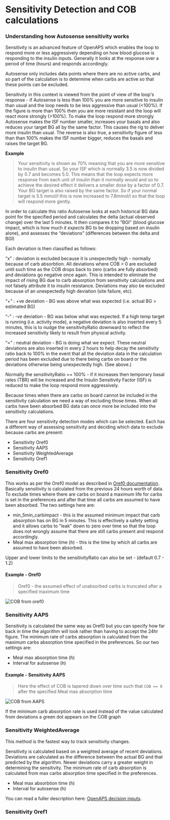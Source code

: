 # Sensitivity Detection and COB calculations

### Understanding how Autosense sensitivity works

Sensitivity is an advanced feature of OpenAPS which enables the loop to respond more or less aggressively depending on how blood glucose is responding to the insulin inputs. Generally it looks at the response over a period of time (hours) and responds accordingly.

Autosense only includes data points where there are no active carbs, and so part of the calculation is to determine when carbs are active so that these points can be excluded.

Sensitivity in this context is viewed from the point of view of the loop's response - if Autosense is less than 100% you are more sensitive to insulin than usual and the loop needs to be less aggressive than usual (<100%). If the figure is more than 100% then you are more resistant and the loop will react more strongly (>100%). To make the loop respond more strongly Autosense makes the ISF number smaller, increases your basals and also reduces your target BG all by the same factor. This causes the rig to deliver more insulin than usual. The reverse is also true, a sensitivity figure of less than than 100% makes the ISF number bigger, reduces the basals and raises the target BG.

__Example__
> Your sensitivity is shown as 70% meaning that you are more sensitive to insulin than usual. So your ISF which is normally 3.5 is now divided by 0.7 and becomes 5.0. This means that the loop expects more response from each unit of insulin than it normally would and so to achieve the desired effect it delivers a smaller dose by a factor of 0.7. Your BG target is also raised by the same factor. So if your normal target is 5.5 mmol/l this is now increased to 7.8mmol/l so that the loop will respond more gently.


In order to calculate this ratio Autosense looks at each historical BG data point for the specified period and calculates the delta (actual observed change) over the last 5 minutes. It then compares it to “BGI” (blood glucose impact, which is how much *it expects* BG to be dropping based on insulin alone), and assesses the “deviations” (differences between the delta and BGI)

Each deviation is then classified as follows:

“x” : deviation is excluded because it is unexpectedly high - normally because of carb absorbtion. All deviations where COB > 0 are excluded until such time as the COB drops back to zero (carbs are fully absorbed) and deviations go negative once again. This is intended to eliminate the impact of rising BG due to carb absorption from sensitivity calculations and not falsely attribute it to insulin resistance. Deviations may also be excluded because of an unexpectedly high deviation (site failure, etc).

“+” : +ve deviation - BG was above what was expected (i.e. actual BG > estimated BG)

“-” : -ve deviation - BG was below what was expected. If a high temp target is running (i.e. activity mode), a negative deviation is also inserted every 5 minutes, this is to nudge the sensitivityRatio downward to reflect the increased sensitivity likely to result from physical activity.

“=” : neutral deviation - BG is doing what we expect. These neutral deviations are also inserted in every 2 hours to help decay the sensitivity ratio back to 100% in the event that all the deviation data in the calculation period has been excluded due to there being carbs on board or the deviations otherwise being unexpectedly high. (See above.)

Normally the sensitivityRatio == 100% - if it increases then temporary basal rates (TBR) will be increased and the Insulin Sensitivity Factor (ISF) is reduced to make the loop respond more aggressively.

Because times when there are carbs on board cannot be included in the sensitivity calculation we need a way of excluding those times. When all carbs have been absorbed BG data can once more be included into the sensitivity calculations.

There are four sensitivity detection modes which can be selected. Each has a different way of assessing sensitivity and deciding which data to exclude because carbs are present:

  * Sensitivity Oref0
  * Sensitivity AAPS
  * Sensitivity WeightedAverage
  * Sensitivity Oref1

### Sensitivity Oref0

This works as per the Oref0 model as described in [Oref0 documentation](https://openaps.readthedocs.io/en/latest/docs/Customize-Iterate/autosens.html#auto-sensitivity-mode-autosens). Basically sensitivity is calculated from the previous 24 hours worth of data. To exclude times where there are carbs on board a maximum life for carbs is set in the preferences and after that time all carbs are assumed to have been absorbed. The two settings here are:

  * min_5min_carbimpact - this is the assumed minimum impact that carb absorption has on BG in 5 minutes. This is effectively a safety setting and it allows carbs to "leak" down to zero over time so that the loop does not wrongly assume that there are still carbs present and respond accordingly.
  * Meal max absorption time (h) - this is the time by which all carbs are assumed to have been absorbed.

Upper and lower limits to the sensitivityRatio can also be set - (default 0.7 - 1.2)

#### Example - Oref0

> Oref0 - the assumed effect of unabsorbed carbs is truncated after a specified maximum time

![COB from oref0](../images/cob_oref0.png)

### Sensitivity AAPS

Sensitivity is calculated the same way as Oref0 but you can specify how far back in time the algorithm will look rather than having to accept the 24hr figure. The minimum rate of  carbs absorption is calculated from the maximum carbs absorption time specified in the preferences. So our two settings are:

  * Meal max absorption time (h)
  * Interval for autosense (h)
  
#### Example - Sensitivity AAPS

> Here the effect of COB is tapered down over time such that `COB == 0` after the specified Meal max absorption time

![COB from AAPS](../images/cob_aaps.png)

If the minimum carb absorption rate is used instead of the value calculated from deviations a green dot appears on the COB graph


### Sensitivity WeightedAverage

This method is the fastest way to track sensitivity changes.

Sensitivity is calculated based on a weighted average of recent deviations. Deviations are calculated as the difference between the actual BG and that predicted by the algorithm.  Newer deviations carry a greater weight in determining the sensitivity. The minimum rate of carb absorption is calculated from max carbs absorption time specified in the preferences. 


  * Meal max absorbtion time (h)
  * Interval for autosense (h)

You can read a fuller description here: [OpenAPS decision inputs](https://openaps.readthedocs.io/en/latest/docs/While%20You%20Wait%20For%20Gear/Understand-determine-basal.html#openaps-decision-inputs).

### Sensitivity Oref1
